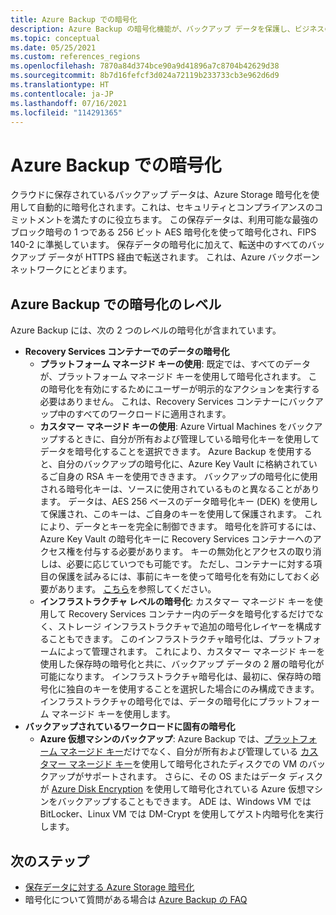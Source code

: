 ```yaml
---
title: Azure Backup での暗号化
description: Azure Backup の暗号化機能が、バックアップ データを保護し、ビジネスのセキュリティ ニーズを満たすためにどのように役立つかについて説明します。
ms.topic: conceptual
ms.date: 05/25/2021
ms.custom: references_regions
ms.openlocfilehash: 7870a84d374bce90a9d41896a7c8704b42629d38
ms.sourcegitcommit: 8b7d16fefcf3d024a72119b233733cb3e962d6d9
ms.translationtype: HT
ms.contentlocale: ja-JP
ms.lasthandoff: 07/16/2021
ms.locfileid: "114291365"
---
```

# <a name="encryption-in-azure-backup"></a>Azure Backup での暗号化

クラウドに保存されているバックアップ データは、Azure Storage 暗号化を使用して自動的に暗号化されます。これは、セキュリティとコンプライアンスのコミットメントを満たすのに役立ちます。 この保存データは、利用可能な最強のブロック暗号の 1 つである 256 ビット AES 暗号化を使って暗号化され、FIPS 140-2 に準拠しています。 保存データの暗号化に加えて、転送中のすべてのバックアップ データが HTTPS 経由で転送されます。 これは、Azure バックボーン ネットワークにとどまります。

## <a name="levels-of-encryption-in-azure-backup"></a>Azure Backup での暗号化のレベル

Azure Backup には、次の 2 つのレベルの暗号化が含まれています。

- **Recovery Services コンテナーでのデータの暗号化**
  - **プラットフォーム マネージド キーの使用**: 既定では、すべてのデータが、プラットフォーム マネージド キーを使用して暗号化されます。 この暗号化を有効にするためにユーザーが明示的なアクションを実行する必要はありません。 これは、Recovery Services コンテナーにバックアップ中のすべてのワークロードに適用されます。
  - **カスタマー マネージド キーの使用**: Azure Virtual Machines をバックアップするときに、自分が所有および管理している暗号化キーを使用してデータを暗号化することを選択できます。 Azure Backup を使用すると、自分のバックアップの暗号化に、Azure Key Vault に格納されているご自身の RSA キーを使用でききます。 バックアップの暗号化に使用される暗号化キーは、ソースに使用されているものと異なることがあります。 データは、AES 256 ベースのデータ暗号化キー (DEK) を使用して保護され、このキーは、ご自身のキーを使用して保護されます。 これにより、データとキーを完全に制御できます。 暗号化を許可するには、Azure Key Vault の暗号化キーに Recovery Services コンテナーへのアクセス権を付与する必要があります。 キーの無効化とアクセスの取り消しは、必要に応じていつでも可能です。 ただし、コンテナーに対する項目の保護を試みるには、事前にキーを使って暗号化を有効にしておく必要があります。 [こちら](encryption-at-rest-with-cmk.md)を参照してください。
  - **インフラストラクチャ レベルの暗号化**: カスタマー マネージド キーを使用して Recovery Services コンテナー内のデータを暗号化するだけでなく、ストレージ インフラストラクチャで追加の暗号化レイヤーを構成することもできます。 このインフラストラクチャ暗号化は、プラットフォームによって管理されます。 これにより、カスタマー マネージド キーを使用した保存時の暗号化と共に、バックアップ データの 2 層の暗号化が可能になります。 インフラストラクチャ暗号化は、最初に、保存時の暗号化に独自のキーを使用することを選択した場合にのみ構成できます。 インフラストラクチャの暗号化では、データの暗号化にプラットフォーム マネージド キーを使用します。
- **バックアップされているワークロードに固有の暗号化**  
  - **Azure 仮想マシンのバックアップ**: Azure Backup では、[プラットフォーム マネージド キー](../virtual-machines/disk-encryption.md#platform-managed-keys)だけでなく、自分が所有および管理している [カスタマー マネージド キー](../virtual-machines/disk-encryption.md#customer-managed-keys)を使用して暗号化されたディスクでの VM のバックアップがサポートされます。 さらに、その OS またはデータ ディスクが [Azure Disk Encryption](backup-azure-vms-encryption.md#encryption-support-using-ade) を使用して暗号化されている Azure 仮想マシンをバックアップすることもできます。 ADE は、Windows VM では BitLocker、Linux VM では DM-Crypt を使用してゲスト内暗号化を実行します。

## <a name="next-steps"></a>次のステップ

- [保存データに対する Azure Storage 暗号化](../storage/common/storage-service-encryption.md)
- 暗号化について質問がある場合は [Azure Backup の FAQ](/azure/backup/backup-azure-backup-faq#encryption)